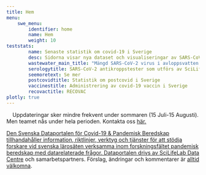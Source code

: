 ```yaml
---
title: Hem
menu:
    swe_menu:
        identifier: home
        name: Hem
        weight: 10
teststats:
        name: Senaste statistik om covid-19 i Sverige
        desc: Sidorna visar nya dataset och visualiseringar av SARS-CoV-2 och covid-19 tester som utfört av ett antal olika faciliteter.
        wastewater_main_title: "Mängd SARS-CoV-2 virus i avloppsvatten från svenska städer"
        serologytitle: SARS-CoV-2 antikroppstester som utförs av SciLifeLab
        seemoretext: Se mer
        postcovidtitle: Statistik om postcovid i Sverige
        vaccinestitle: Administrering av covid-19 vaccin i Sverige
        recovactitle: RECOVAC
plotly: true
---
```


<div class="alert alert-info">
        <i class="bi bi-exclamation-triangle-fill"></i>
        <span>Uppdateringar sker mindre frekvent under sommaren (15 Juli-15 Augusti). Men teamet nås under hela perioden. Kontakta oss <a href="/sv/contact/"> här.</span>
    </div>

Den Svenska Dataportalen för Covid-19 & Pandemisk Beredskap tillhandahåller information, riktlinjer, verktyg och tjänster för att stödja forskare vid svenska lärosäten verksamma inom forskningsfältet pandemisk beredskap med datarelaterade frågor. Dataportalen drivs av [SciLifeLab Data Centre](https://scilifelab.se/data/) och samarbetspartners. Förslag, ändringar och kommentarer är [alltid välkomna](/sv/contribute/).

